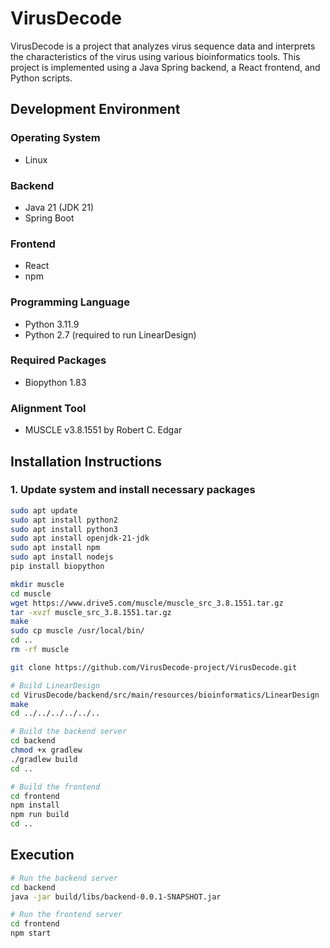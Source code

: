 # VirusDecode

VirusDecode is a project that analyzes virus sequence data and interprets the characteristics of the virus using various bioinformatics tools. This project is implemented using a Java Spring backend, a React frontend, and Python scripts.

## Development Environment

### Operating System
- Linux

### Backend
- Java 21 (JDK 21)
- Spring Boot

### Frontend
- React
- npm

### Programming Language
- Python 3.11.9
- Python 2.7 (required to run LinearDesign)

### Required Packages
- Biopython 1.83

### Alignment Tool
- MUSCLE v3.8.1551 by Robert C. Edgar

## Installation Instructions

### 1. Update system and install necessary packages
```sh
sudo apt update
sudo apt install python2
sudo apt install python3
sudo apt install openjdk-21-jdk
sudo apt install npm
sudo apt install nodejs
pip install biopython

mkdir muscle
cd muscle
wget https://www.drive5.com/muscle/muscle_src_3.8.1551.tar.gz
tar -xvzf muscle_src_3.8.1551.tar.gz
make
sudo cp muscle /usr/local/bin/
cd ..
rm -rf muscle

git clone https://github.com/VirusDecode-project/VirusDecode.git

# Build LinearDesign
cd VirusDecode/backend/src/main/resources/bioinformatics/LinearDesign
make
cd ../../../../../..

# Build the backend server
cd backend
chmod +x gradlew
./gradlew build
cd ..

# Build the frontend
cd frontend
npm install
npm run build
cd ..
```

## Execution
```sh
# Run the backend server
cd backend
java -jar build/libs/backend-0.0.1-SNAPSHOT.jar
```

```sh
# Run the frontend server
cd frontend
npm start
```
